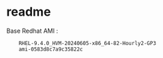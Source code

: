 # readme

Base Redhat AMI : 
```
    RHEL-9.4.0_HVM-20240605-x86_64-82-Hourly2-GP3
    ami-0583d8c7a9c35822c
```
